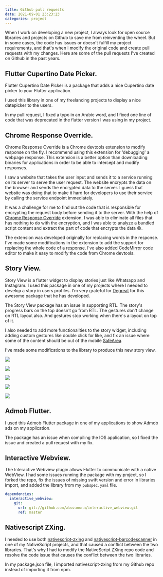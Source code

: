 ```yaml
---
title: Github pull requests
date: 2021-09-01 23:23:23
categories: project
---
```


When I work on developing a new project, I always look for open source libraries and projects on Github to save me from reinventing the wheel. But in some cases, the code has issues or doesn't fulfill my project requirements, and that's when I modify the original code and create pull requests with my changes. <!--more--> Here are some of the pull requests I've created on Github in the past years.

## Flutter Cupertino Date Picker. <a href="https://github.com/imshashank/flutter-cupertino-date-picker/pull/2"><i class="fab fa-github"></i></a>

Flutter Cupertino Date Picker is a package that adds a nice Cupertino date picker to your Flutter application.

I used this library in one of my freelancing projects to display a nice datepicker to the users.

In my pull request, I fixed a typo in an Arabic word, and I fixed one line of code that was deprecated in the flutter version I was using in my project.

## Chrome Response Override. <a href="https://github.com/Pasupathi-Rajamanickam/chrome-response-override/pull/9"><i class="fab fa-github"></i></a>

Chrome Response Override is a Chrome devtools extension to modify response on the fly. I recommend using this extension for 'debugging' a webpage response. This extension is a better option than downloading binaries for applications in order to be able to intercept and modify responses.

I saw a website that takes the user input and sends it to a service running on its server to serve the user request. The website encrypts the data on the browser and sends the encrypted data to the server. I guess that website was doing that to make it hard for developers to use their service by calling the service endpoint immediately.

It was a challenge for me to find out the code that is responsible for encrypting the request body before sending it to the server. With the help of [Chrome Response Override](https://github.com/Pasupathi-Rajamanickam/chrome-response-override) extension, I was able to eliminate all files that has nothing to do with the encryption, and I was able to analyze a bundled script content and extract the part of code that encrypts the data 😄.

The extension was developed originally for replacing words in the response. I've made some modifications in the extension to add the support for replacing the whole code of a response. I've also added [CodeMirror](https://codemirror.net/) code editor to make it easy to modify the code from Chrome devtools.

## Story View. <a href="https://github.com/blackmann/story_view"><i class="fab fa-github"></i></a>

Story View is a flutter widget to display stories just like Whatsapp and Instagram. I used this package in one of my projects where I needed to develop a story in users profiles. I'm very grateful for [Degreat](https://github.com/blackmann) for this awesome package that he has developed.

The Story View package has an issue in supporting RTL. The story's progress bars on the top doesn't go from RTL. The gestures don't change on RTL layout also. And gestures stop working when there's a layout on top of it.

I also needed to add more functionalities to the story widget, including adding custom gestures like double click for like, and fix an issue where some of the content should be out of the mobile [SafeArea](https://api.flutter.dev/flutter/widgets/SafeArea-class.html).

I've made some modifications to the library to produce this new story view.

![](https://cdn.jsdelivr.net/gh/abozanona/abozanona.me@1.0.4/images/projects/github-pull-requests/story-view-1.png)

![](https://cdn.jsdelivr.net/gh/abozanona/abozanona.me@1.0.4/images/projects/github-pull-requests/story-view-2.png)

![](https://cdn.jsdelivr.net/gh/abozanona/abozanona.me@1.0.4/images/projects/github-pull-requests/story-view-3.png)

![](https://cdn.jsdelivr.net/gh/abozanona/abozanona.me@1.0.4/images/projects/github-pull-requests/story-view-4.png)

![](https://cdn.jsdelivr.net/gh/abozanona/abozanona.me@1.0.4/images/projects/github-pull-requests/story-view-5.png)

## Admob Flutter. <a href="https://github.com/kmcgill88/admob_flutter/pull/150"><i class="fab fa-github"></i></a>

I used this Admob Flutter package in one of my applications to show Admob ads on my application.

The package has an issue when compiling the IOS application, so I fixed the issue and created a pull request with my fix.

## Interactive Webview. <a href="https://github.com/abozanona/interactive_webview"><i class="fab fa-github"></i></a>

The Interactive Webview plugin allows Flutter to communicate with a native WebView. I had some issues running the package with my project, so I forked the repo, fix the issues of missing swift version and error in libraries import, and added the library from my `pubspec.yaml` file.

```yaml
dependencies:
  interactive_webview:
    git:
      url: git://github.com/abozanona/interactive_webview.git
      ref: master
```

## Nativescript ZXing. <a href="https://github.com/abozanona/nativescript-zxing"><i class="fab fa-github"></i></a>

I needed to use both [nativescript-zxing](https://market.nativescript.org/plugins/nativescript-zxing/) and [nativescript-barcodescanner](https://market.nativescript.org/plugins/nativescript-barcodescanner/) in one of my NativeScript projects, and that caused a conflict between the two libraries. That's why I had to modify the NativeScript ZXing repo code and resolve the code issue that causes the conflict between the two libraries.

In my package.json file, I imported nativescript-zxing from my Github repo instead of importing it from npm.